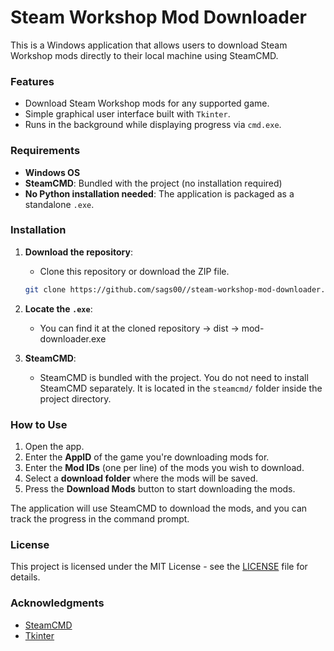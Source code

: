 # Steam Workshop Mod Downloader

This is a Windows application that allows users to download Steam Workshop mods directly to their local machine using SteamCMD.

### Features
- Download Steam Workshop mods for any supported game.
- Simple graphical user interface built with `Tkinter`.
- Runs in the background while displaying progress via `cmd.exe`.

### Requirements
- **Windows OS**
- **SteamCMD**: Bundled with the project (no installation required)
- **No Python installation needed**: The application is packaged as a standalone `.exe`.

### Installation

1. **Download the repository**:
    - Clone this repository or download the ZIP file.
  
    ```bash
    git clone https://github.com/sags00//steam-workshop-mod-downloader.git
    ```

2. **Locate the `.exe`**:
    - You can find it at the cloned repository -> dist -> mod-downloader.exe

3. **SteamCMD**:
    - SteamCMD is bundled with the project. You do not need to install SteamCMD separately. It is located in the `steamcmd/` folder inside the project directory.
      
### How to Use

1. Open the app.
2. Enter the **AppID** of the game you're downloading mods for.
3. Enter the **Mod IDs** (one per line) of the mods you wish to download.
4. Select a **download folder** where the mods will be saved.
5. Press the **Download Mods** button to start downloading the mods.

The application will use SteamCMD to download the mods, and you can track the progress in the command prompt.

### License
This project is licensed under the MIT License - see the [LICENSE](LICENSE) file for details.

### Acknowledgments
- [SteamCMD](https://developer.valvesoftware.com/wiki/SteamCMD)
- [Tkinter](https://wiki.python.org/moin/TkInter)

